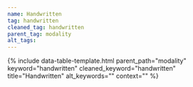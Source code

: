 ```yaml
---
name: Handwritten
tag: handwritten
cleaned_tag: handwritten
parent_tag: modality
alt_tags: 
---
```


{% include data-table-template.html 
  parent_path="modality" 
  keyword="handwritten" 
  cleaned_keyword="handwritten" 
  title="Handwritten"
  alt_keywords=""
  context=""
%}

